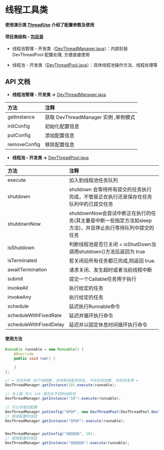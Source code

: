 # 线程工具类

#### 使用演示类 [ThreadUse](https://github.com/afkT/DevUtils/blob/master/app/src/main/java/com/dev/utils/thread/ThreadUse.java) 介绍了配置参数及使用

#### 项目类结构 - [包目录](https://github.com/afkT/DevUtils/tree/master/DevLibUtils/src/main/java/dev/utils/common/thread)

* 线程池管理 - 开发类（[DevThreadManager.java](https://github.com/afkT/DevUtils/blob/master/DevLibUtils/src/main/java/dev/utils/common/thread/DevThreadManager.java)）：内部封装 DevThreadPool 配置处理, 方便直接使用

* 线程池 - 开发类（[DevThreadPool.java](https://github.com/afkT/DevUtils/blob/master/DevLibUtils/src/main/java/dev/utils/common/thread/DevThreadPool.java)）：具体线程池操作方法、线程处理等

## API 文档

* **线程池管理 - 开发类 ->** [DevThreadManager.java](https://github.com/afkT/DevUtils/blob/master/DevLibUtils/src/main/java/dev/utils/common/thread/DevThreadManager.java)

| 方法 | 注释 |
| :- | :- |
| getInstance | 获取 DevThreadManager 实例 ,单例模式 |
| initConfig | 初始化配置信息 |
| putConfig | 添加配置信息 |
| removeConfig | 移除配置信息 |


* **线程池 - 开发类 ->** [DevThreadPool.java](https://github.com/afkT/DevUtils/blob/master/DevLibUtils/src/main/java/dev/utils/common/thread/DevThreadPool.java)

| 方法 | 注释 |
| :- | :- |
| execute | 加入到线程池任务队列 |
| shutdown | shutdown 会等待所有提交的任务执行完成，不管是正在执行还是保存在任务队列中的已提交任务 |
| shutdownNow | shutdownNow会尝试中断正在执行的任务(其主要是中断一些指定方法如sleep方法)，并且停止执行等待队列中提交的任务 |
| isShutdown | 判断线程池是否已关闭 = isShutDown当调用shutdown()方法后返回为 true |
| isTerminated | 若关闭后所有任务都已完成,则返回 true. |
| awaitTermination | 请求关闭、发生超时或者当前线程中断 |
| submit | 提交一个Callable任务用于执行 |
| invokeAll | 执行给定的任务 |
| invokeAny | 执行给定的任务 |
| schedule | 延迟执行Runnable命令 |
| scheduleWithFixedRate | 延迟并循环执行命令 |
| scheduleWithFixedDelay | 延迟并以固定休息时间循环执行命令 |

#### 使用方法
```java
Runnable runnable = new Runnable() {
    @Override
    public void run() {

    }
};

// = 优先判断 10个线程数, 的线程池是否存在, 不存在则创建, 存在则复用 =
DevThreadManager.getInstance(10).execute(runnable);

// 与上面 传入 int 是完全不同的线程池
DevThreadManager.getInstance("10").execute(runnable);

// 可以先增加配置
DevThreadManager.putConfig("QPQP", new DevThreadPool(DevThreadPool.DevThreadPoolType.CALC_CPU));
// 使用配置的信息
DevThreadManager.getInstance("QPQP").execute(runnable);


DevThreadManager.putConfig("QQQQQQ", 10);
// 使用配置的信息
DevThreadManager.getInstance("QQQQQQ").execute(runnable);
```